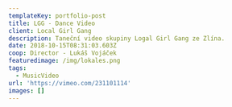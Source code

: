 ```yaml
---
templateKey: portfolio-post
title: LGG - Dance Video
client: Local Girl Gang
description: Taneční video skupiny Logal Girl Gang ze Zlína.
date: 2018-10-15T08:31:03.603Z
coop: Director - Lukáš Vojáček
featuredimage: /img/lokales.png
tags:
  - MusicVideo
url: 'https://vimeo.com/231101114'
images: []
---
```


